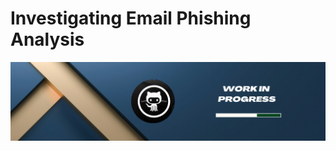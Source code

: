 # Investigating Email Phishing Analysis

<img src="https://github.com/bayulus/azure-honeynet-livetraffic/blob/main/Blue%20Minimalist%20Profesional%20Personal%20Linkedln%20Banner.png?raw=true" >

<p></p>
